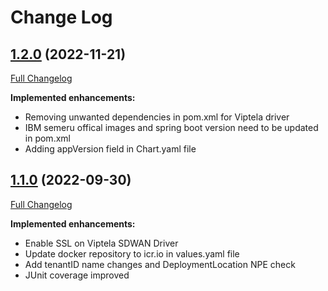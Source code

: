 # Change Log

## [1.2.0](https://github.com/IBM/viptela-sdwan-driver/tree/1.1.0) (2022-11-21)
[Full Changelog](https://github.com/IBM/viptela-sdwan-driver/compare/1.1.0...1.2.0)

**Implemented enhancements:**

- Removing unwanted dependencies in pom.xml for Viptela driver
- IBM semeru offical images and spring boot version need to be updated in pom.xml
- Adding appVersion field in Chart.yaml file

## [1.1.0](https://github.com/IBM/viptela-sdwan-driver/tree/1.1.0) (2022-09-30)
[Full Changelog](https://github.com/IBM/viptela-sdwan-driver/compare/1.0.0...1.1.0)

**Implemented enhancements:**

- Enable SSL on Viptela SDWAN Driver
- Update docker repository to icr.io in values.yaml file
- Add tenantID name changes and DeploymentLocation NPE check
- JUnit coverage improved
